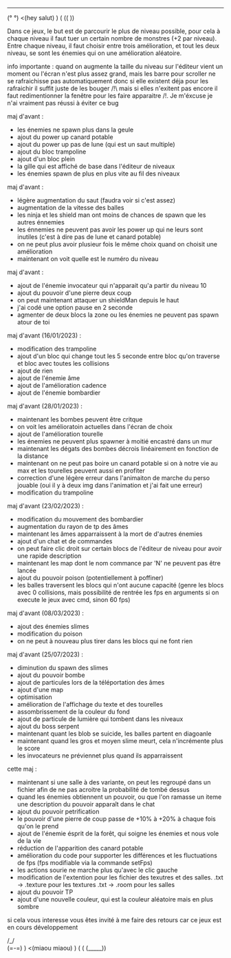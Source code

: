  ___
(° °)  <(hey salut)
 ) (
(( ))

Dans ce jeux, le but est de parcourir le plus de niveau possible,
pour cela à chaque niveau il faut tuer un certain nombre de monstres
(+2 par niveau). Entre chaque niveau, il faut choisir entre trois amélioration,
et tout les deux niveau, se sont les énemies qui on une amélioration aléatoire.

info importante :
quand on augmente la taille du niveau sur l'éditeur
vient un moment ou l'écran n'est plus assez grand, mais
les barre pour scroller ne se rafraichisse pas automatiquement
donc si elle existent déja pour les rafraichir il suffit juste
de les bouger /!\ mais si elles n'exitent pas encore il faut
redimentionner la fenêtre pour les faire apparaitre /!\.
Je m'éxcuse je n'ai vraiment pas réussi à éviter ce bug


maj d'avant :
 - les énemies ne spawn plus dans la geule
 - ajout du power up canard potable
 - ajout du power up pas de lune (qui est un saut multiple)
 - ajout du bloc trampoline
 - ajout d'un bloc plein
 - la gille qui est affiché de base dans l'éditeur de niveaux
 - les énemies spawn de plus en plus vite au fil des niveaux

maj d'avant :
 - légère augmentation du saut (faudra voir si c'est assez)
 - augmentation de la vitesse des balles
 - les ninja et les shield man ont moins de chances de spawn
   que les autres énnemies
 - les énnemies ne peuvent pas avoir les power up qui ne leurs sont inutiles
   (c'est à dire pas de lune et canard potable)
 - on ne peut plus avoir plusieur fois le même choix quand
   on choisit une amélioration
 - maintenant on voit quelle est le numéro du niveau

maj d'avant :
 - ajout de l'énemie invocateur qui n'apparait qu'a partir du niveau 10
 - ajout du pouvoir d'une pierre deux coup
 - on peut maintenant attaquer un shieldMan depuis le haut
 - j'ai codé une option pause en 2 seconde
 - agmenter de deux blocs la zone ou les énemies ne peuvent pas spawn atour de toi

maj d'avant (16/01/2023) :
 - modification des trampoline
 - ajout d'un bloc qui change tout les 5 seconde entre bloc qu'on traverse
   et bloc avec toutes les collisions
 - ajout de rien
 - ajout de l'énemie âme
 - ajout de l'amélioration cadence
 - ajout de l'énemie bombardier

maj d'avant (28/01/2023) :
 - maintenant les bombes peuvent être critque
 - on voit les amélioratoin actuelles dans l'écran de choix
 - ajout de l'amélioration tourelle
 - les énemies ne peuvent plus spawner à moitié encastré dans un mur
 - maintenant les dégats des bombes décrois linéairement en fonction
   de la distance
 - maintenant on ne peut pas boire un canard potable si on à notre vie au max
   et les tourelles peuvent aussi en profiter
 - correction d'une légère erreur dans l'animaiton de marche du perso
   jouable (oui il y à deux img dans l'animation et j'ai fait une erreur)
 - modification du trampoline

maj d'avant (23/02/2023) :
 - modification du mouvement des bombardier
 - augmentation du rayon de tp des âmes
 - maintenant les âmes apparraissent à la mort de d'autres énemies
 - ajout d'un chat et de commandes
 - on peut faire clic droit sur certain blocs de l'éditeur de niveau
   pour avoir une rapide description
 - maintenant les map dont le nom commance par 'N' ne peuvent pas être lancée
 - ajout du pouvoir poison (potentiellement à poffiner)
 - les balles traversent les blocs qui n'ont aucune capacité (genre les blocs avec 0
   collisions, mais possibilité de rentrée les fps en arguments si on execute le jeux
   avec cmd, sinon 60 fps)

maj d'avant (08/03/2023) :
 - ajout des énemies slimes
 - modification du poison
 - on ne peut à nouveau plus tirer dans les blocs qui ne font rien

maj d'avant (25/07/2023) :
 - diminution du spawn des slimes
 - ajout du pouvoir bombe
 - ajout de particules lors de la téléportation des âmes
 - ajout d'une map
 - optimisation
 - amélioration de l'affichage du texte et des tourelles
 - assombrissement de la couleur du fond
 - ajout de particule de lumière qui tombent dans les niveaux
 - ajout du boss serpent
 - maintenant quant les blob se suicide, les balles partent en diagoanle
 - maintenant quand les gros et moyen slime meurt, cela n'incrémente plus le score
 - les invocateurs ne préviennet plus quand ils apparraissent

cette maj :
 - maintenant si une salle à des variante, on peut les regroupé dans un fichier
   afin de ne pas acroitre la probabilité de tombé dessus 
 - quand les énemies obtiennent un pouvoir, ou que l'on ramasse un iteme
   une description du pouvoir apparaît dans le chat
 - ajout du pouvoir petrification
 - le pouvoir d'une pierre de coup passe de +10% à +20% à chaque
   fois qu'on le prend
 - ajout de l'énemie ésprit de la forêt, qui soigne les énemies et nous vole de la vie
 - réduction de l'apparition des canard potable
 - amélioration du code pour supporter les différences et les fluctuations de fps
   (fps modifiable via la commande setFps)
 - les actions sourie ne marche plus qu'avec le clic gauche
 - modification de l'extention pour les fichier des texutres et des salles.
   .txt -> .texture pour les textures
   .txt -> .room pour les salles
 - ajout du pouvoir TP
 - ajout d'une nouvelle couleur, qui est la couleur aléatoire mais en plus sombre


si cela vous interesse vous êtes invité à me faire des retours
car ce jeux est en cours développement





































 /\_/\
(=*-*=) )  <(miaou miaou)
 )   ( (
(_____))